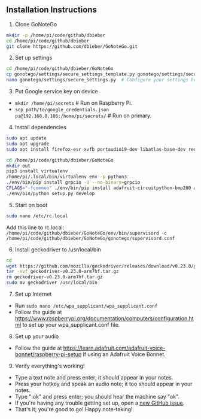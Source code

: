 ## Installation Instructions

1.  Clone GoNoteGo

  ```bash
mkdir -p /home/pi/code/github/dbieber
cd /home/pi/code/github/dbieber
git clone https://github.com/dbieber/GoNoteGo.git
```

2.  Set up settings

  ```bash
cd /home/pi/code/github/dbieber/GoNoteGo
cp gonotego/settings/secure_settings_template.py gonotego/settings/secure_settings.py
nano gonotego/settings/secure_settings.py  # Configure your settings here.
```

3. Put Google service key on device

  * `mkdir /home/pi/secrets`  # Run on Raspberry Pi.
  * `scp path/to/google_credentials.json pi@192.168.0.106:/home/pi/secrets/`  # Run on primary.

4. Install dependencies

  ```bash
sudo apt update
sudo apt upgrade
sudo apt install firefox-esr xvfb portaudio19-dev libatlas-base-dev redis-server espeak rustc python3-dev

cd /home/pi/code/github/dbieber/GoNoteGo
mkdir out
pip3 install virtualenv
/home/pi/.local/bin/virtualenv env -p python3
./env/bin/pip install grpcio -U --no-binary=grpcio
CFLAGS="-fcommon" ./env/bin/pip install adafruit-circuitpython-bmp280 adafruit-circuitpython-dotstar
./env/bin/python setup.py develop
```

5. Start on boot

  ```bash
sudo nano /etc/rc.local
```
  Add this line to rc.local:
  `/home/pi/code/github/dbieber/GoNoteGo/env/bin/supervisord -c /home/pi/code/github/dbieber/GoNoteGo/gonotego/supervisord.conf`

6. Install geckodriver to /usr/local/bin

  ```bash
cd
wget https://github.com/mozilla/geckodriver/releases/download/v0.23.0/geckodriver-v0.23.0-arm7hf.tar.gz
tar -xvf geckodriver-v0.23.0-arm7hf.tar.gz
rm geckodriver-v0.23.0-arm7hf.tar.gz
sudo mv geckodriver /usr/local/bin
```

7. Set up Internet

  * Run `sudo nano /etc/wpa_supplicant/wpa_supplicant.conf`
  * Follow the guide at https://www.raspberrypi.org/documentation/computers/configuration.html to set up your wpa_supplicant.conf file.

8. Set up your audio

  * Follow the guide at https://learn.adafruit.com/adafruit-voice-bonnet/raspberry-pi-setup if using an Adafruit Voice Bonnet.

9. Verify everything's working!

  * Type a text note and press enter; it should appear in your notes.
  * Press your hotkey and speak an audio note; it too should appear in your notes.
  * Type ":ok" and press enter; you should hear the machine say "ok".
  * If you're having any trouble getting set up, open a [new GitHub issue](https://github.com/dbieber/GoNoteGo/issues).
  * That's it; you're good to go! Happy note-taking!
